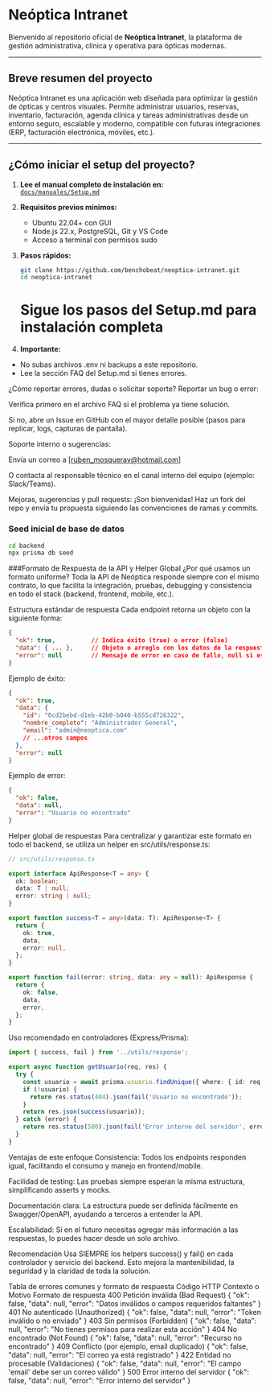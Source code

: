 # Neóptica Intranet

Bienvenido al repositorio oficial de **Neóptica Intranet**, la plataforma de gestión administrativa, clínica y operativa para ópticas modernas.

---

## Breve resumen del proyecto

Neóptica Intranet es una aplicación web diseñada para optimizar la gestión de ópticas y centros visuales. Permite administrar usuarios, reservas, inventario, facturación, agenda clínica y tareas administrativas desde un entorno seguro, escalable y moderno, compatible con futuras integraciones (ERP, facturación electrónica, móviles, etc.).

---

## ¿Cómo iniciar el setup del proyecto?

1. **Lee el manual completo de instalación en:**  
   [`docs/manuales/Setup.md`](docs/manuales/Setup.md)

2. **Requisitos previos mínimos:**  
   - Ubuntu 22.04+ con GUI  
   - Node.js 22.x, PostgreSQL, Git y VS Code  
   - Acceso a terminal con permisos sudo

3. **Pasos rápidos:**
   ```bash
   git clone https://github.com/benchobeat/neoptica-intranet.git
   cd neoptica-intranet
   ```
   # Sigue los pasos del Setup.md para instalación completa

4. **Importante:**
-   No subas archivos .env ni backups a este repositorio.
-   Lee la sección FAQ del Setup.md si tienes errores.

¿Cómo reportar errores, dudas o solicitar soporte?
Reportar un bug o error:

Verifica primero en el archivo FAQ si el problema ya tiene solución.

Si no, abre un Issue en GitHub con el mayor detalle posible (pasos para replicar, logs, capturas de pantalla).

Soporte interno o sugerencias:

Envía un correo a [ruben_mosquerav@hotmail.com]

O contacta al responsable técnico en el canal interno del equipo (ejemplo: Slack/Teams).

Mejoras, sugerencias y pull requests:
¡Son bienvenidas! Haz un fork del repo y envía tu propuesta siguiendo las convenciones de ramas y commits.

### Seed inicial de base de datos

```bash
cd backend
npx prisma db seed
```

###Formato de Respuesta de la API y Helper Global
¿Por qué usamos un formato uniforme?
Toda la API de Neóptica responde siempre con el mismo contrato, lo que facilita la integración, pruebas, debugging y consistencia en todo el stack (backend, frontend, mobile, etc.).

Estructura estándar de respuesta
Cada endpoint retorna un objeto con la siguiente forma:
```json
{
  "ok": true,          // Indica éxito (true) o error (false)
  "data": { ... },     // Objeto o arreglo con los datos de la respuesta (null si hubo error)
  "error": null        // Mensaje de error en caso de fallo, null si es éxito
}
```

Ejemplo de éxito:
```json
{
  "ok": true,
  "data": {
    "id": "0cd2bebd-d1eb-42b0-b040-b555cd726322",
    "nombre_completo": "Administrador General",
    "email": "admin@neoptica.com"
    // ...otros campos
  },
  "error": null
}
```

Ejemplo de error:
```json
{
  "ok": false,
  "data": null,
  "error": "Usuario no encontrado"
}
```

Helper global de respuestas
Para centralizar y garantizar este formato en todo el backend, se utiliza un helper en src/utils/response.ts:

```typescript
// src/utils/response.ts

export interface ApiResponse<T = any> {
  ok: boolean;
  data: T | null;
  error: string | null;
}

export function success<T = any>(data: T): ApiResponse<T> {
  return {
    ok: true,
    data,
    error: null,
  };
}

export function fail(error: string, data: any = null): ApiResponse {
  return {
    ok: false,
    data,
    error,
  };
}
```

Uso recomendado en controladores (Express/Prisma):

```typescript
import { success, fail } from '../utils/response';

export async function getUsuario(req, res) {
  try {
    const usuario = await prisma.usuario.findUnique({ where: { id: req.params.id } });
    if (!usuario) {
      return res.status(404).json(fail('Usuario no encontrado'));
    }
    return res.json(success(usuario));
  } catch (error) {
    return res.status(500).json(fail('Error interno del servidor', error));
  }
}
```

Ventajas de este enfoque
Consistencia: Todos los endpoints responden igual, facilitando el consumo y manejo en frontend/mobile.

Facilidad de testing: Las pruebas siempre esperan la misma estructura, simplificando asserts y mocks.

Documentación clara: La estructura puede ser definida fácilmente en Swagger/OpenAPI, ayudando a terceros a entender la API.

Escalabilidad: Si en el futuro necesitas agregar más información a las respuestas, lo puedes hacer desde un solo archivo.

Recomendación
Usa SIEMPRE los helpers success() y fail() en cada controlador y servicio del backend.
Esto mejora la mantenibilidad, la seguridad y la claridad de toda la solución.

Tabla de errores comunes y formato de respuesta
Código  HTTP	    Contexto o Motivo	        Formato de respuesta
400	    Petición  inválida (Bad Request)	          { "ok": false, "data": null, "error": "Datos inválidos o campos requeridos faltantes" }
401	    No autenticado (Unauthorized)	              { "ok": false, "data": null, "error": "Token inválido o no enviado" }
403	    Sin permisos (Forbidden)	                  { "ok": false, "data": null, "error": "No tienes permisos para realizar esta acción" }
404	    No encontrado (Not Found)	                  { "ok": false, "data": null, "error": "Recurso no encontrado" }
409	    Conflicto (por ejemplo, email duplicado)	  { "ok": false, "data": null, "error": "El correo ya está registrado" }
422	    Entidad no procesable (Validaciones)	      { "ok": false, "data": null, "error": "El campo 'email' debe ser un correo válido" }
500	    Error interno del servidor	                { "ok": false, "data": null, "error": "Error interno del servidor" }